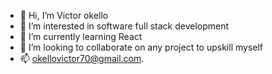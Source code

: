 - 👋 Hi, I’m Victor okello
- 👀 I’m interested in software full stack development
- 🌱 I’m currently learning React
- 💞️ I’m looking to collaborate on any project to upskill myself
- 📫 okellovictor70@gmail.com.

<!---
vict-okello/vict-okello is a ✨ special ✨ repository because its `README.md` (this file) appears on your GitHub profile.
You can click the Preview link to take a look at your changes.
--->
